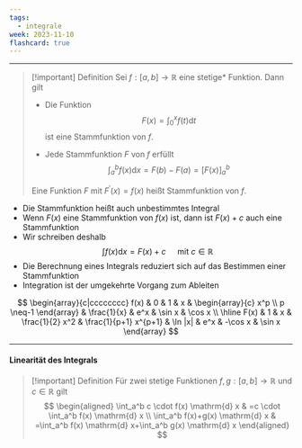 ```yaml
---
tags:
  - integrale
week: 2023-11-10
flashcard: true
---
```

***

> [!important] Definition
> Sei $f:[a, b] \rightarrow \mathbb{R}$ eine stetige* Funktion. Dann gilt 
> 
> - Die Funktion
> $$
> F(x)=\int_0^x f(t) \mathrm{d} t
> $$
> ist eine Stammfunktion von $f$.
> 
> - Jede Stammfunktion $F$ von $f$ erfüllt
> $$
>\int_a^b f(x) \mathrm{d} x=F(b)-F(a)=[F(x)]_a^b
>$$
> 
> Eine Funktion $F$ mit $F^{\prime}(x)=f(x)$ heißt Stammfunktion von $f$.

- Die Stammfunktion heißt auch unbestimmtes Integral
- Wenn $F(x)$ eine Stammfunktion von $f(x)$ ist, dann ist $F(x)+c$ auch eine Stammfunktion
- Wir schreiben deshalb
$$
\int f(x) \mathrm{d} x=F(x)+c \quad \text { mit } c \in \mathbb{R}
$$
- Die Berechnung eines Integrals reduziert sich auf das Bestimmen einer Stammfunktion
- Integration ist der umgekehrte Vorgang zum Ableiten

$$
\begin{array}{c|cccccccc}
f(x) & 0 & 1 & x & \begin{array}{c}
x^p \\
p \neq-1
\end{array} & \frac{1}{x} & e^x & \sin x & \cos x \\
\hline F(x) & 1 & x & \frac{1}{2} x^2 & \frac{1}{p+1} x^{p+1} & \ln |x| & e^x & -\cos x & \sin x
\end{array}
$$

***
#### Linearität des Integrals

> [!important] Definition
> Für zwei stetige Funktionen $f, g:[a, b] \rightarrow \mathbb{R}$ und $c \in \mathbb{R}$ gilt
> $$
> \begin{aligned}
> \int_a^b c \cdot f(x) \mathrm{d} x & =c \cdot \int_a^b f(x) \mathrm{d} x \\
> \int_a^b f(x)+g(x) \mathrm{d} x & =\int_a^b f(x) \mathrm{d} x+\int_a^b g(x) \mathrm{d} x
> \end{aligned}
> $$

